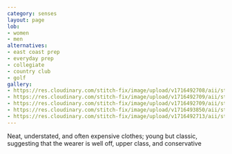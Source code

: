 ```yaml
---
category: senses
layout: page
lob:
- women
- men
alternatives:
- east coast prep
- everyday prep	
- collegiate
- country club
- golf
gallery: 
- https://res.cloudinary.com/stitch-fix/image/upload/v1716492708/aii/style_shuffle/May_2024/2023-01-19_Set_A_W_OLD_V2_1x1.jpg
- https://res.cloudinary.com/stitch-fix/image/upload/v1716492709/aii/style_shuffle/May_2024/2023-01-19_Set_A_W_OLD_V3_1x1.jpg
- https://res.cloudinary.com/stitch-fix/image/upload/v1716492709/aii/style_shuffle/May_2024/2023-01-19_Set_A_W_OLD_V3_1x1.jpg
- https://res.cloudinary.com/stitch-fix/image/upload/v1716493850/aii/style_shuffle/May_2024/2023-04-19_Set_A_W_OLD_v11_1x1.jpg
- https://res.cloudinary.com/stitch-fix/image/upload/v1716492713/aii/style_shuffle/May_2024/2023-01-19_Set_A_W_OLD_V7_1x1.jpg
---
```


Neat, understated, and often expensive clothes; young but classic, suggesting that the wearer is well off, upper class, and conservative
